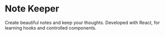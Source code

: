 # Note Keeper

Create beautiful notes and keep your thoughts.
Developed with React, for learning hooks and controlled components.
